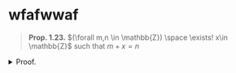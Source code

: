 # wfafwwaf

> **Prop. 1.23.**
> $(\forall m,n \in \mathbb{Z}) \space \exists! x\in \mathbb{Z}$ such that $m+x=n$

<details>
<summary>Proof.</summary>

Let $m,n\in\mathbb{Z}$.  
$\exists (-m) \in\mathbb{Z}$, an additive inverse of $m$ by axiom 1.4.  

Prove there exists $x\in\mathbb{Z}$ that satisfies $m+x=n$.  
- $(m+x)+(-m)=n+(-m)$, by adding $(-m)$ to both sides.
- $(m+(-m))+x=n+(-m)$, by axiom 1.1(ii).
- $0+x=n+(-m)$, by the definition of an additive inverse.
- $x=n+(-m)$, by prop. 1.7.
- .. UNFINISHED

Prove x is unique.
Assume $\exists x'\in\mathbb{Z}$ that satisfies $m+x'=n$ and $x \ne x'$.  
- $m+x' = m+x$, by transitivity.
- $x'=x$, by proposition 1.9.

Contradiction, since $x'=x$, $x$ is unique.

</details>